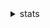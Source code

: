 <details>
  <summary>stats</summary>
  <p align="center">
    <img src="https://github-readme-stats.vercel.app/api?username=nothub&theme=gruvbox&hide_border=true&show_icons=true&count_private=true&hide_title=true&line_height=28"/>
    <img src="https://github-profile-trophy.vercel.app/?username=nothub&theme=gruvbox&no-frame=true&row=1&margin-w=8"/>
  </p>
</details>
